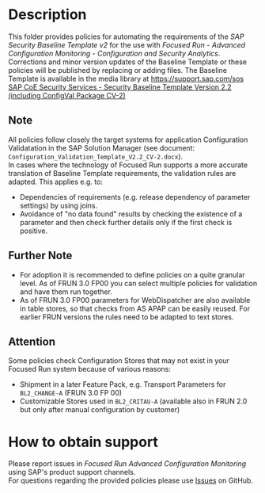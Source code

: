 # Description

This folder provides policies for automating the requirements of the _SAP Security Baseline Template v2_ for the use with _Focused Run - Advanced Configuration Monitoring - Configuration and Security Analytics_. Corrections and minor version updates of the Baseline Template or these policies will be published by replacing or adding files. The Baseline Template is available in the media library at https://support.sap.com/sos  
[SAP CoE Security Services - Security Baseline Template Version 2.2 (including ConfigVal Package CV-2)](https://support.sap.com/content/dam/support/en_us/library/ssp/offerings-and-programs/support-services/sap-security-optimization-services-portfolio/Security_Baseline_Template_V2.zip)

## Note
All policies follow closely the target systems for application Configuration Validatation in the SAP Solution Manager (see document: `Configuration_Validation_Template_V2.2_CV-2.docx`).  
In cases where the technology of Focused Run supports a more accurate translation of Baseline Template requirements, the validation rules are adapted. This applies e.g. to:
* Dependencies of requirements (e.g. release dependency of parameter settings) by using joins. 
* Avoidance of "no data found" results by checking the existence of a parameter and then check further details only if the first check is positive.

## Further Note
* For adoption it is recommended to define policies on a quite granular level. As of FRUN 3.0 FP00 you can select multiple policies for validation and have them run together.
* As of FRUN 3.0 FP00 parameters for WebDispatcher are also available in table stores, so that checks from AS APAP can be easily reused. For earlier FRUN versions the rules need to be adapted to text stores.  

## Attention
Some policies check Configuration Stores that may not exist in your Focused Run system because of various reasons:
* Shipment in a later Feature Pack, e.g. Transport Parameters for `BL2_CHANGE-A` (FRUN 3.0 FP 00)
* Customizable Stores used in `BL2_CRITAU-A` (available also in FRUN 2.0 but only after manual configuration by customer)

# How to obtain support
Please report issues in _Focused Run Advanced Configuration Monitoring_ using SAP's product support channels.  
For questions regarding the provided policies please use [Issues](https://github.com/SAP/frun-csa-policies-best-practices/issues) on GitHub.  
